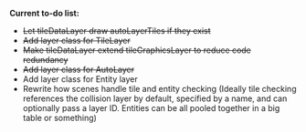 **Current to-do list:**
- ~~Let tileDataLayer draw autoLayerTiles if they exist~~
- ~~Add layer class for TileLayer~~
- ~~Make tileDataLayer extend tileGraphicsLayer to reduce code redundancy~~
- ~~Add layer class for AutoLayer~~
- Add layer class for Entity layer
- Rewrite how scenes handle tile and entity checking (Ideally tile checking references the collision layer by default, specified by a name, and can optionally pass a layer ID. Entities can be all pooled together in a big table or something)